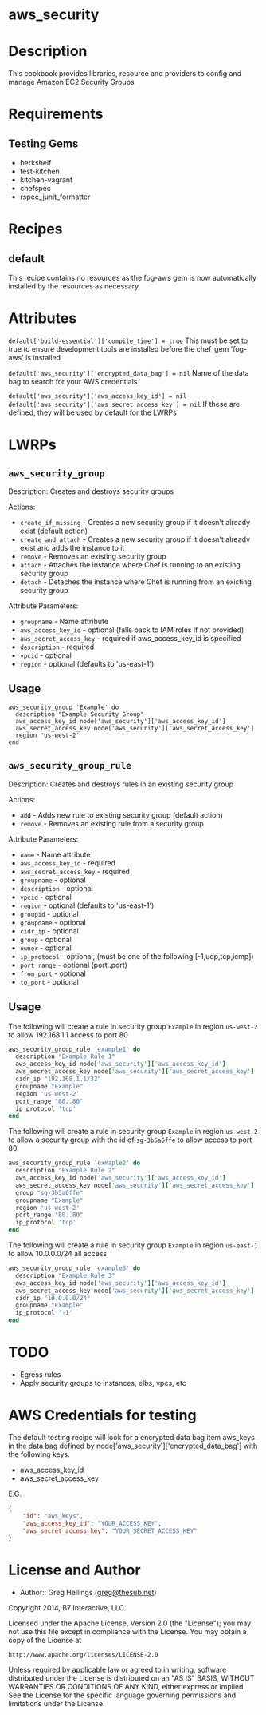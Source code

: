 # aws_security

# Description

This cookbook provides libraries, resource and providers to config and manage Amazon EC2 Security Groups

# Requirements

## Testing Gems

- berkshelf
- test-kitchen
- kitchen-vagrant
- chefspec
- rspec_junit_formatter

# Recipes

## default

This recipe contains no resources as the fog-aws gem is now automatically installed by the resources as necessary.

# Attributes

`default['build-essential']['compile_time'] = true` This must be set to true to ensure development tools are installed before the chef_gem 'fog-aws' is installed

`default['aws_security']['encrypted_data_bag'] = nil` Name of the data bag to search for your AWS credentials

`default['aws_security']['aws_access_key_id'] = nil` `default['aws_security']['aws_secret_access_key'] = nil` If these are defined, they will be used by default for the LWRPs

# LWRPs

## `aws_security_group`

Description: Creates and destroys security groups

Actions:

- `create_if_missing` - Creates a new security group if it doesn't already exist (default action)
- `create_and_attach` - Creates a new security group if it doesn't already exist and adds the instance to it
- `remove` - Removes an existing security group
- `attach` - Attaches the instance where Chef is running to an existing security group
- `detach` - Detaches the instance where Chef is running from an existing security group

Attribute Parameters:

- `groupname` - Name attribute
- `aws_access_key_id` - optional (falls back to IAM roles if not provided)
- `aws_secret_access_key` - required if aws_access_key_id is specified
- `description` - required
- `vpcid` - optional
- `region` - optional (defaults to 'us-east-1')

## Usage

```
aws_security_group 'Example' do
  description "Example Security Group"
  aws_access_key_id node['aws_security']['aws_access_key_id']
  aws_secret_access_key node['aws_security']['aws_secret_access_key']
  region 'us-west-2'
end
```

## `aws_security_group_rule`

Description: Creates and destroys rules in an existing security group

Actions:

- `add` - Adds new rule to existing security group (default action)
- `remove` - Removes an existing rule from a security group

Attribute Parameters:

- `name` - Name attribute
- `aws_access_key_id` - required
- `aws_secret_access_key` - required
- `groupname` - optional
- `description` - optional
- `vpcid` - optional
- `region` - optional (defaults to 'us-east-1')
- `groupid` - optional
- `groupname` - optional
- `cidr_ip` - optional
- `group` - optional
- `owner` - optional
- `ip_protocol` - optional, (must be one of the following [-1,udp,tcp,icmp])
- `port_range` - optional (port..port)
- `from_port` - optional
- `to_port` - optional

## Usage

The following will create a rule in security group `Example` in region `us-west-2` to allow 192.168.1.1 access to port 80

```ruby
aws_security_group_rule 'example1' do
  description "Example Rule 1"
  aws_access_key_id node['aws_security']['aws_access_key_id']
  aws_secret_access_key node['aws_security']['aws_secret_access_key']
  cidr_ip "192.168.1.1/32"
  groupname "Example"
  region 'us-west-2'
  port_range "80..80"
  ip_protocol 'tcp'
end
```

The following will create a rule in security group `Example` in region `us-west-2` to allow a security group with the id of `sg-3b5a6ffe` to allow access to port 80

```ruby
aws_security_group_rule 'exmaple2' do
  description "Example Rule 2"
  aws_access_key_id node['aws_security']['aws_access_key_id']
  aws_secret_access_key node['aws_security']['aws_secret_access_key']
  group "sg-3b5a6ffe"
  groupname "Example"
  region 'us-west-2'
  port_range "80..80"
  ip_protocol 'tcp'
end
```

The following will create a rule in security group `Example` in region `us-east-1` to allow 10.0.0.0/24 all access

```ruby
aws_security_group_rule 'example3' do
  description "Example Rule 3"
  aws_access_key_id node['aws_security']['aws_access_key_id']
  aws_secret_access_key node['aws_security']['aws_secret_access_key']
  cidr_ip "10.0.0.0/24"
  groupname "Example"
  ip_protocol '-1'
end
```

# TODO

- Egress rules
- Apply security groups to instances, elbs, vpcs, etc

# AWS Credentials for testing

The default testing recipe will look for a encrypted data bag item aws_keys in the data bag defined by node['aws_security']['encrypted_data_bag'] with the following keys:

- aws_access_key_id
- aws_secret_access_key

E.G.

```json
{
    "id": "aws_keys",
    "aws_access_key_id": "YOUR_ACCESS_KEY",
    "aws_secret_access_key": "YOUR_SECRET_ACCESS_KEY"
}
```

# License and Author

- Author:: Greg Hellings ([greg@thesub.net](mailto:greg@thesub.net))

Copyright 2014, B7 Interactive, LLC.

Licensed under the Apache License, Version 2.0 (the "License"); you may not use this file except in compliance with the License. You may obtain a copy of the License at

```
http://www.apache.org/licenses/LICENSE-2.0
```

Unless required by applicable law or agreed to in writing, software distributed under the License is distributed on an "AS IS" BASIS, WITHOUT WARRANTIES OR CONDITIONS OF ANY KIND, either express or implied. See the License for the specific language governing permissions and limitations under the License.
